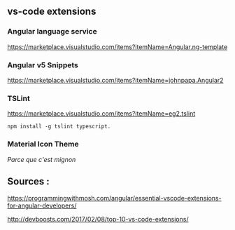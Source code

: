 
## vs-code extensions

### Angular language service

https://marketplace.visualstudio.com/items?itemName=Angular.ng-template

### Angular v5 Snippets

https://marketplace.visualstudio.com/items?itemName=johnpapa.Angular2

### TSLint

https://marketplace.visualstudio.com/items?itemName=eg2.tslint

```shell
npm install -g tslint typescript.
```

### Material Icon Theme

*Parce que c'est mignon*

## Sources :

https://programmingwithmosh.com/angular/essential-vscode-extensions-for-angular-developers/

http://devboosts.com/2017/02/08/top-10-vs-code-extensions/
